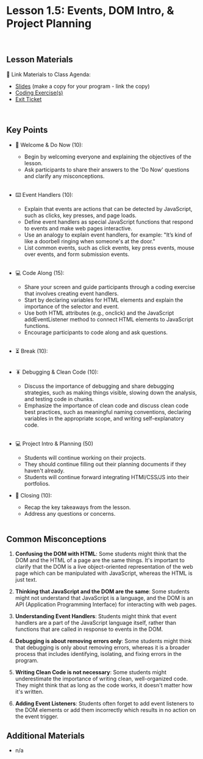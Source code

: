 # Lesson 1.5: Events, DOM Intro, & Project Planning

<br>

## Lesson Materials

📖 Link Materials to Class Agenda:
- [Slides](https://docs.google.com/presentation/d/1Wt7k7sAGwmPu-VzGt74IvcOVQ-mvrzzmOLRYwz8yFKA/edit?usp=sharing) (make a copy for your program - link the copy)
- [Coding Exercise(s)](https://github.com/itscodenation/flw1-u1l5-23-24-student-exercises)
- [Exit Ticket](https://forms.gle/idALjnYUX3gEUpYT6)

<br>

## Key Points

- 👋 Welcome & Do Now (10):
  - Begin by welcoming everyone and explaining the objectives of the lesson.
  - Ask participants to share their answers to the 'Do Now' questions and clarify any misconceptions.<br><br>
  
- ⌨️ Event Handlers (10):
  - Explain that events are actions that can be detected by JavaScript, such as clicks, key presses, and page loads.
  - Define event handlers as special JavaScript functions that respond to events and make web pages interactive.
  - Use an analogy to explain event handlers, for example: "It’s kind of like a doorbell ringing when someone's at the door."
  - List common events, such as click events, key press events, mouse over events, and form submission events. <br><br>

- 💻 Code Along (15):
  -  Share your screen and guide participants through a coding exercise that involves creating event handlers.
  - Start by declaring variables for HTML elements and explain the importance of the selector and event.
  - Use both HTML attributes (e.g., onclick) and the JavaScript addEventListener method to connect HTML elements to JavaScript functions.
  - Encourage participants to code along and ask questions.<br><br>

- ⏳ Break (10):<br><br>

- 🪳 Debugging & Clean Code (10):
  - Discuss the importance of debugging and share debugging strategies, such as making things visible, slowing down the analysis, and testing code in chunks.
  - Emphasize the importance of clean code and discuss clean code best practices, such as meaningful naming conventions, declaring variables in the appropriate scope, and writing self-explanatory code.<br><br>

- 💻 Project Intro & Planning (50)
  - Students will continue working on their projects.
  - They should continue filling out their planning documents if they haven't already.
  - Students will continue forward integrating HTMl/CSS/JS into their portfolios.

- 👋 Closing (10):
  - Recap the key takeaways from the lesson.
  - Address any questions or concerns.<br><br>
  

## Common Misconceptions
1. **Confusing the DOM with HTML**: Some students might think that the DOM and the HTML of a page are the same things. It's important to clarify that the DOM is a live object-oriented representation of the web page which can be manipulated with JavaScript, whereas the HTML is just text.

2. **Thinking that JavaScript and the DOM are the same**: Some students might not understand that JavaScript is a language, and the DOM is an API (Application Programming Interface) for interacting with web pages. 

3. **Understanding Event Handlers**: Students might think that event handlers are a part of the JavaScript language itself, rather than functions that are called in response to events in the DOM.

4. **Debugging is about removing errors only**: Some students might think that debugging is only about removing errors, whereas it is a broader process that includes identifying, isolating, and fixing errors in the program.

5. **Writing Clean Code is not necessary**: Some students might underestimate the importance of writing clean, well-organized code. They might think that as long as the code works, it doesn't matter how it's written.

6. **Adding Event Listeners**: Students often forget to add event listeners to the DOM elements or add them incorrectly which results in no action on the event trigger.


## Additional Materials
- n/a
